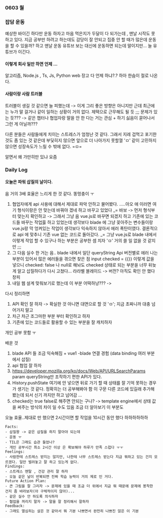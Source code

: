 ### 0603 월 

### 잡담 운동 
예상한 바이긴 하다만 운동 하자고 마음 먹은지가 두달이 다 되가는데 , 맨날 시작도 못 하고 있다. 
지금 공부만 하려고 하는데도 감당이 잘 안되고 집중 안 할 때가 많은데 운동을 할 수 있을까? 하고 맨날 운동 
유튜브 보는 대신에 운동하면 되는데 말이지만... 늘 유튜브가 이긴다. 

#### 이렇게 회사 일만 하면 언제 ... 

알고리즘, Node.js , Ts, Js, Python web 장고 다 언제 하냐?.? 하아 한숨이 절로 나온다.

#### 사람이랑 사람 트러블 

트러블이 생길 것 같으면 늘 피했는데 -> 이게 그리 좋은 방향은 아니지만 
근데 최근에는 누가 말 걸거나 같이 일하는 상황이 거의 없다. 제택으로 근무해도 될 듯 ;;;
문제가 있는 듯??? -> 같은 챕터나 협업자랑 말을 안 한 다는 거는 관심 + 하기 싫음이 묻어나서 그런 게 아닐까???

다른 분들은 사람들에게 치이는 스트레스가 엄청난 것 같다. 그래서 지레 겁먹고 포기한 것도 좀 있는 것 같은데 
부딫히지 않으면 앞으로 더 나아가지 못할껄 'ㅁ' 같이 고민하지 않으면 성장속도가 느릴 수 밖에 없다. =ㅁ=

알면서 왜 가만히만 있냐 요즘  

### Daily Log 

#### 오늘은 파워 삽질의 날이다. 

음 거의 3배 효율은 느리게 한 것 같다. 똥멍충이 ㅜ 
1. 협업자에게 api 사용에 대해서 제대로 파악 안하고 물어봤다. .....아오 애 이러면 여기 형식이랑은 안 맞는데 
바꿔야 겠네 하고 바꾸고 있었다 _= 바보 -> 먼저 형식부터 맞는지 확인하고  -> 그래서 그냥 음 vue.js로 바꾸면 되겠지 하고 
기존에 있는 코드들 바꾸는 작업읋 하고 있었는데 생각보다 blade 에 그냥 꽂아주는 변수들이랑 vue.js랑 막 엉켜있는 작업이 생각보다 
익숙하지 않아서 에러 폭탄이였다. 
결론적으로  api 에 맞추니 기존 vue 없는 코드로 돌아갔다. _= 
그냥 vue.js로  blade 내에서 이렇게 작업 할 수 있구나 하는 부분은 공부한 셈 치자 'ㅁ' 거의 쓸 일 없을 것 같지만 ;;; 
2. 그 다음 실수 한 거는 음.. blade 내에서 일단 queryString Api 버전별로 에러 나는 부분이 있어서 많은 에러들을 겪으면 찾은 점 
input checked = {{}} 이렇게 값을 넣으니 checked: false 나 null로 해놔도 checked 상태로 되는 부분을 너무 
뒤늦게 알고 삽질하다가 다시 고쳤다...
라라벨 블레이드 -> 버전? 아직도 확인 안 했다 창피
3. 내일 웹 설계 맞춰보기로 했는데 이 부분 어떡하냥??? ->

다시 정리하면 
1. API 확인 잘 하자 -> 확실한 것 아니면 대면으로 할 것 'ㅁ'; 지금 초짜니까 대충 넘어가지 말고  
2. 차근 차근 조그마한 부분 부터 확인하고 하자 
3. 기존에 있는 코드들로 활용할 수 있는 부분을 잘 캐치하자 

개인 공부 못함 ㅜ 
 
 배운 것 
 1. blade API 들 조금 익숙해짐 + vue1 -blade 연결 경험 (data binding 여러 부분에서 삽질)
 2. api 협업 잘 하자 
 3. https://developer.mozilla.org/ko/docs/Web/API/URLSearchParams
 param queryString만 조작하기 편한 API가 있다.
 4. History.pushState 여기에 안 넣으면 뒤로 가기 할 때 상태를 잘 기억 못하는 경우가 생기는 것 같다. 
 정확히는 더 공부해봐야 함 이 구문 다른 코드에 있길래 추가해봤는데 되서 신기 까지만 하고 넘어감 ...
 5. checked는 true false로 해주면 안되는 구나? -> template engine에서 상태 값을 써주는 방식의 차이 일 수도 있음 
 조금 더 알아보기 이 부분도 

오늘 효율..제대로 만 했으면  2시간이면 할 작업을  10시간 동안 했다 하하하하하하

```
Facts: 
- 삽질왕 -> 같은 삽질을 하지 말아야 되는데 
- 운동 ㅜ 
- TIL은 그래도 습관 들었나?
- 개인 공부시간 최소 2시간 이상 은 확보해야 하루가 만족 스럽다 ㅜㅜ
Feelings:  
- 사람한테 스트레스 받지는 않지만, 나한테 너무 스트레스 받는다 지금 뭐하고 있는 건지 모르겠다. 일만 벌려놓고 잘 하고 있는게 없다. 
Findings:  
- 스트레스 멘탈 , 건강 관리 잘 하자
- 오늘 같은 날이 반복되면 진짜 학습 능력이 거의 제로 인 거다. 
Future Action Plan:  
- 큰 그림을 잘 그리자 -> 문제에 있을 때 조금 더 위에서 지금 뭐 때문에 문제에 봉착한 건지 좀 바라보자(아 구체적이지 않아)... 
- 같은 실수 안 하도록 의식하자
- 협업을 꺼리지 말자 -> 말을 잘 정리해서 잘하자 
Feedback:  
- 그래도 열심히는 살은 것 같아서 뭐 기분 나쁘면서 완전히 나쁘진 않은 이 기분
```



